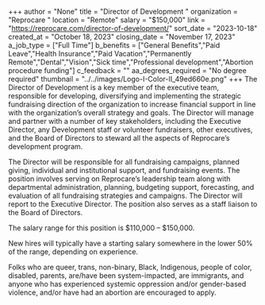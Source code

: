 +++
author = "None"
title = "Director of Development "
organization = "Reprocare "
location = "Remote"
salary = "$150,000"
link = "https://reprocare.com/director-of-development/"
sort_date = "2023-10-18"
created_at = "October 18, 2023"
closing_date = "November 17, 2023"
a_job_type = ["Full Time"]
b_benefits = ["General Benefits","Paid Leave","Health Insurance","Paid Vacation","Permanently Remote","Dental","Vision","Sick time","Professional development","Abortion procedure funding"]
c_feedback = ""
aa_degrees_required = "No degree required"
thumbnail = "../../images/Logo-I-Color-II_49ed660e.png"
+++
The Director of Development is a key member of the executive team, responsible for developing, diversifying and implementing the strategic fundraising direction of the organization to increase financial support in line with the organization’s overall strategy and goals. The Director will manage and partner with a number of key stakeholders, including the Executive Director, any Development staff or volunteer fundraisers, other executives, and the Board of Directors to steward all the aspects of Reprocare’s development program.

The Director will be responsible for all fundraising campaigns, planned giving, individual and institutional support, and fundraising events. The position involves serving on Reprocare’s leadership team along with departmental administration, planning, budgeting support, forecasting, and evaluation of all fundraising strategies and campaigns. The Director will report to the Executive Director. The position also serves as a staff liaison to the Board of Directors.

The salary range for this position is $110,000 – $150,000.

New hires will typically have a starting salary somewhere in the lower 50% of the range, depending on experience.

Folks who are queer, trans, non-binary, Black, Indigenous, people of color, disabled, parents, are/have been system-impacted, are immigrants, and anyone who has experienced systemic oppression and/or gender-based violence, and/or have had an abortion are encouraged to apply.